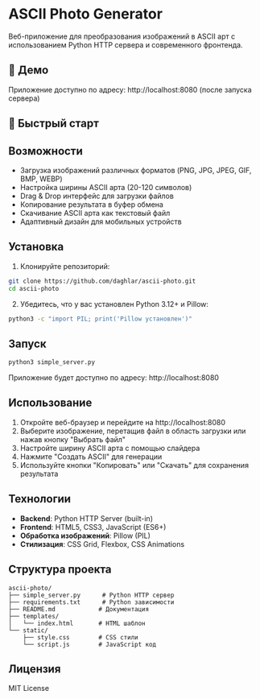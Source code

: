 # ASCII Photo Generator

Веб-приложение для преобразования изображений в ASCII арт с использованием Python HTTP сервера и современного фронтенда.

## 🎨 Демо

Приложение доступно по адресу: http://localhost:8080 (после запуска сервера)

## 🚀 Быстрый старт

## Возможности

- Загрузка изображений различных форматов (PNG, JPG, JPEG, GIF, BMP, WEBP)
- Настройка ширины ASCII арта (20-120 символов)
- Drag & Drop интерфейс для загрузки файлов
- Копирование результата в буфер обмена
- Скачивание ASCII арта как текстовый файл
- Адаптивный дизайн для мобильных устройств

## Установка

1. Клонируйте репозиторий:
```bash
git clone https://github.com/daghlar/ascii-photo.git
cd ascii-photo
```

2. Убедитесь, что у вас установлен Python 3.12+ и Pillow:
```bash
python3 -c "import PIL; print('Pillow установлен')"
```

## Запуск

```bash
python3 simple_server.py
```

Приложение будет доступно по адресу: http://localhost:8080

## Использование

1. Откройте веб-браузер и перейдите на http://localhost:8080
2. Выберите изображение, перетащив файл в область загрузки или нажав кнопку "Выбрать файл"
3. Настройте ширину ASCII арта с помощью слайдера
4. Нажмите "Создать ASCII" для генерации
5. Используйте кнопки "Копировать" или "Скачать" для сохранения результата

## Технологии

- **Backend**: Python HTTP Server (built-in)
- **Frontend**: HTML5, CSS3, JavaScript (ES6+)
- **Обработка изображений**: Pillow (PIL)
- **Стилизация**: CSS Grid, Flexbox, CSS Animations

## Структура проекта

```
ascii-photo/
├── simple_server.py      # Python HTTP сервер
├── requirements.txt      # Python зависимости
├── README.md            # Документация
├── templates/
│   └── index.html       # HTML шаблон
└── static/
    ├── style.css        # CSS стили
    └── script.js        # JavaScript код
```

## Лицензия

MIT License
